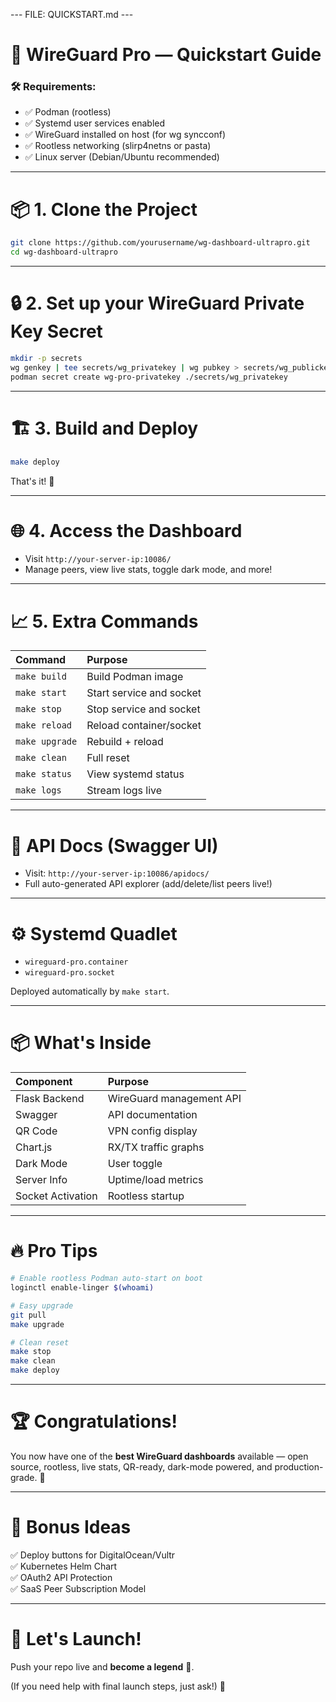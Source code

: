 --- FILE: QUICKSTART.md ---

# 🚀 WireGuard Pro — Quickstart Guide

### 🛠 Requirements:
- ✅ Podman (rootless)
- ✅ Systemd user services enabled
- ✅ WireGuard installed on host (for wg syncconf)
- ✅ Rootless networking (slirp4netns or pasta)
- ✅ Linux server (Debian/Ubuntu recommended)

---

# 📦 1. Clone the Project

```bash
git clone https://github.com/yourusername/wg-dashboard-ultrapro.git
cd wg-dashboard-ultrapro
```

---

# 🔒 2. Set up your WireGuard Private Key Secret

```bash
mkdir -p secrets
wg genkey | tee secrets/wg_privatekey | wg pubkey > secrets/wg_publickey
podman secret create wg-pro-privatekey ./secrets/wg_privatekey
```

---

# 🏗️ 3. Build and Deploy

```bash
make deploy
```

That's it! 🎯

---

# 🌐 4. Access the Dashboard

- Visit `http://your-server-ip:10086/`
- Manage peers, view live stats, toggle dark mode, and more!

---

# 📈 5. Extra Commands

| Command | Purpose |
|:---|:---|
| `make build` | Build Podman image |
| `make start` | Start service and socket |
| `make stop` | Stop service and socket |
| `make reload` | Reload container/socket |
| `make upgrade` | Rebuild + reload |
| `make clean` | Full reset |
| `make status` | View systemd status |
| `make logs` | Stream logs live |

---

# 📜 API Docs (Swagger UI)

- Visit: `http://your-server-ip:10086/apidocs/`
- Full auto-generated API explorer (add/delete/list peers live!)

---

# ⚙️ Systemd Quadlet

- `wireguard-pro.container`
- `wireguard-pro.socket`

Deployed automatically by `make start`.

---

# 📦 What's Inside

| Component | Purpose |
|:---|:---|
| Flask Backend | WireGuard management API |
| Swagger | API documentation |
| QR Code | VPN config display |
| Chart.js | RX/TX traffic graphs |
| Dark Mode | User toggle |
| Server Info | Uptime/load metrics |
| Socket Activation | Rootless startup |

---

# 🔥 Pro Tips

```bash
# Enable rootless Podman auto-start on boot
loginctl enable-linger $(whoami)

# Easy upgrade
git pull
make upgrade

# Clean reset
make stop
make clean
make deploy
```

---

# 🏆 Congratulations!

You now have one of the **best WireGuard dashboards** available — open source, rootless, live stats, QR-ready, dark-mode powered, and production-grade. 🚀

---

# 🎁 Bonus Ideas

✅ Deploy buttons for DigitalOcean/Vultr  
✅ Kubernetes Helm Chart  
✅ OAuth2 API Protection  
✅ SaaS Peer Subscription Model

---

# 📣 Let's Launch!

Push your repo live and **become a legend** 🌟.

(If you need help with final launch steps, just ask!) 🚀
